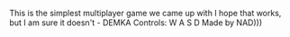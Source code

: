 This is the simplest multiplayer game we came up with
I hope that works, but I am sure it doesn't - DEMKA
Controls: W A S D
Made by NAD)))
